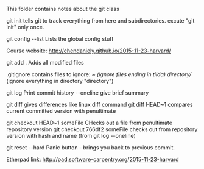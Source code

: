 This folder contains notes about the git class

git init tells git to track everything from here and subdirectories.
excute "git init" only once.

git config --list
Lists the global config stuff

Course website: http://chendaniely.github.io/2015-11-23-harvard/

git add .
Adds all modified files

.gitignore contains files to ignore:
*~ (ignore files ending in tilda)
directory/* (ignore everything in directory "directory")

git log
Print commit history --oneline give brief summary

git diff
gives differences like linux diff command
git diff HEAD~1 compares current committed version with penultimate

git checkout HEAD~1 someFile
CHecks out a file from penultimate repository version
git checkout 766df2 someFile
checks out from repository version with hash and name (from git log --oneline)

git reset --hard
Panic button - brings you back to previous commit.

Etherpad link: http://pad.software-carpentry.org/2015-11-23-harvard
